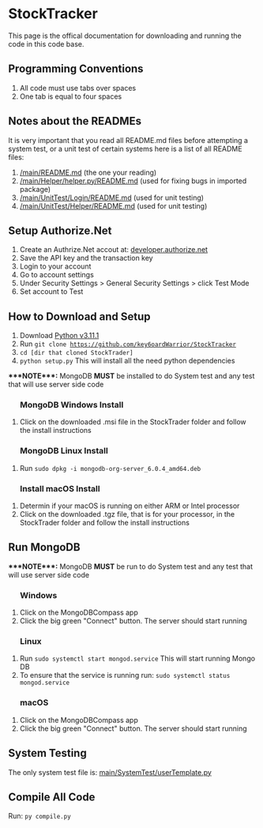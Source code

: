 <!DOCTYPE html>
 <html lang="en-US">
<body>

<h1>StockTracker</h1>
<p>This page is the offical documentation for downloading and running the code in this code base.</p>

<h2>Programming Conventions</h2>
<ol>
 <li>All code must use tabs over spaces</li>
 <li>One tab is equal to four spaces</li>
</ol>

<h2>Notes about the READMEs</h2>
<p>It is very important that you read all README.md files before attempting a system test, or a unit test of certain systems here is a list of all README files:</p>

<ol>
 <li><a href="https://github.com/key6oardWarrior/StockTracker/blob/main/README.md">/main/README.md</a> (the one your reading)</li>
 <li><a href="https://github.com/key6oardWarrior/StockTracker/blob/main/Helper/README.md">/main/Helper/helper.py/README.md</a> (used for fixing bugs in imported package)</li>
 <li><a href="https://github.com/key6oardWarrior/StockTracker/blob/main/UnitTest/Login/README.md">/main/UnitTest/Login/README.md</a> (used for unit testing)</li>
 <li><a href="https://github.com/key6oardWarrior/StockTracker/blob/main/UnitTest/Helper/README.md">/main/UnitTest/Helper/README.md</a> (used for unit testing)</li>
</ol>

<h2>Setup Authorize.Net</h2>
<ol>
 <li>Create an Authrize.Net accout at: <a href="https://developer.authorize.net/hello_world/sandbox.html">developer.authorize.net</a></li>
 <li>Save the API key and the transaction key</li>
 <li>Login to your account</li>
 <li>Go to account settings</li>
 <li>Under Security Settings > General Security Settings > click Test Mode</li>
 <li>Set account to Test</li>
</ol>

<h2>How to Download and Setup</h2>
<ol>
	<li>Download <a href="https://www.python.org/downloads/release/python-3111/">Python v3.11.1</a></li>
	<li>Run <code>git clone <a href="https://github.com/key6oardWarrior/StockTracker">https://github.com/key6oardWarrior/StockTracker</a></code></li>
	<li><code>cd [dir that cloned StockTrader]</code></li>
	<li><code>python setup.py</code> This will install all the need python dependencies</li>
</ol>

<p><b>***NOTE***:</b> MongoDB <b>MUST</b> be installed to do System test and any test that will use server side code</p>

<ol>
	<h3>MongoDB Windows Install</h3>
	<li>Click on the downloaded .msi file in the StockTrader folder and follow the install instructions</li>
</ol>

<ol>
	<h3>MongoDB Linux Install</h3>
	<li>Run <code>sudo dpkg -i mongodb-org-server_6.0.4_amd64.deb</code></li>
</ol>

<ol>
	<h3>Install macOS Install</h3>
	<li>Determin if your macOS is running on either ARM or Intel processor</li>
	<li>Click on the downloaded .tgz file, that is for your processor, in the StockTrader folder and follow the install instructions</li>
</ol>

<h2>Run MongoDB</h2>
<p><b>***NOTE***:</b> MongoDB <b>MUST</b> be run to do System test and any test that will use server side code</p>

<ol>
	<h3>Windows</h3>
	<li>Click on the MongoDBCompass app</li>
	<li>Click the big green "Connect" button. The server should start running</li>
</ol>

<ol>
	<h3>Linux</h3>
	<li>Run <code>sudo systemctl start mongod.service</code> This will start running Mongo DB</li>
	<li>To ensure that the service is running run: <code>sudo systemctl status mongod.service</code></li>
</ol>

<ol>
	<h3>macOS</h3>
	<li>Click on the MongoDBCompass app</li>
	<li>Click the big green "Connect" button. The server should start running</li>
</ol>

<h2>System Testing</h2>
<p>The only system test file is: <a href="https://github.com/key6oardWarrior/StockTracker/blob/main/SystemTest/">main/SystemTest/userTemplate.py</a></p>

<h2>Compile All Code</h2>
<p>Run: <code>py compile.py</code></p>

 </body>
<html>
